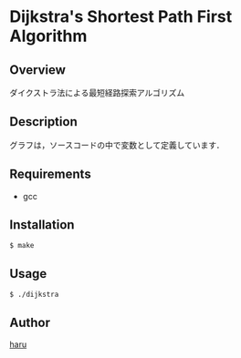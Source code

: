 # Dijkstra's Shortest Path First Algorithm

## Overview

ダイクストラ法による最短経路探索アルゴリズム

## Description

グラフは，ソースコードの中で変数として定義しています．

## Requirements

- gcc

## Installation

`$ make`


## Usage

`$ ./dijkstra`

## Author

[haru](https://haru52.com/)
